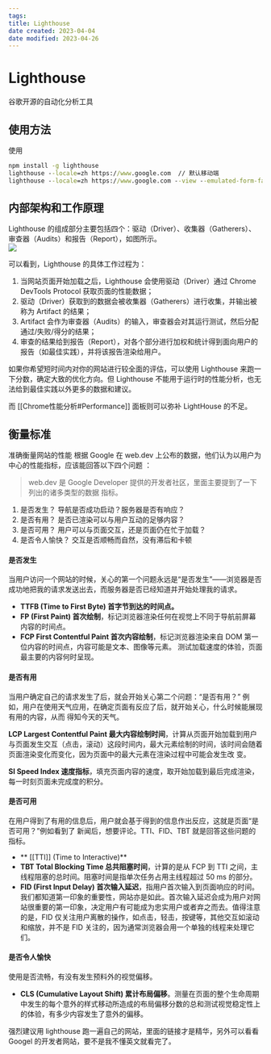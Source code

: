 ```yaml
---
tags:
title: Lighthouse
date created: 2023-04-04
date modified: 2023-04-26
---
```


# Lighthouse

谷歌开源的自动化分析工具

## 使用方法

使用

```cmd
npm install -g lighthouse
lighthouse --locale=zh https://www.google.com  // 默认移动端
lighthouse --locale=zh https://www.google.com --view --emulated-form-factor=desktop // 桌面端
```

## 内部架构和工作原理

Lighthouse 的组成部分主要包括四个：驱动（Driver）、收集器（Gatherers）、审查器（Audits）和报告（Report），如图所示。  
![](https://chelsechen-img.oss-cn-hangzhou.aliyuncs.com/20220630163832.png)

可以看到，Lighthouse 的具体工作过程为：

1. 当网站页面开始加载之后，Lighthouse 会使用驱动（Driver）通过 Chrome DevTools Protocol 获取页面的性能数据；
2. 驱动（Driver）获取到的数据会被收集器（Gatherers）进行收集，并输出被称为 Artifact 的结果；
3. Artifact 会作为审查器（Audits）的输入，审查器会对其运行测试，然后分配通过/失败/得分的结果；
4. 审查的结果给到报告（Report），对各个部分进行加权和统计得到面向用户的报告（如最佳实践），并将该报告渲染给用户。

如果你希望短时间内对你的网站进行较全面的评估，可以使用 Lighthouse 来跑一下分数，确定大致的优化方向。但 Lighthouse 不能用于运行时的性能分析，也无法给到最佳实践以外更多的数据和建议。

而 [[Chrome性能分析#Performance]] 面板则可以弥补 LightHouse 的不足。

## 衡量标准

准确衡量网站的性能 根据 Google 在 web.dev 上公布的数据，他们认为以用户为中心的性能指标，应该能回答以下四个问题 ：

> web.dev 是 Google Developer 提供的开发者社区，里面主要提到了一下列出的诸多类型的数据 指标。

1. 是否发生？ 导航是否成功启动？服务器是否有响应？
2. 是否有用？ 是否已渲染可以与用户互动的足够内容？
3. 是否可用？ 用户可以与页面交互，还是页面仍在忙于加载？
4. 是否令人愉快？ 交互是否顺畅而自然，没有滞后和卡顿

#### 是否发生

当用户访问一个网站的时候，关心的第一个问题永远是“是否发生”——浏览器是否成功地把我的请求发送出去，而服务器是否已经知道并开始处理我的请求。

- **TTFB (Time to First Byte) 首字节到达的时间点。**
- **FP (First Paint) 首次绘制**，标记浏览器渲染任何在视觉上不同于导航前屏幕内容的时间点。
- **FCP First Contentful Paint 首次内容绘制**，标记浏览器渲染来自 DOM 第一位内容的时间点，内容可能是文本、图像等元素。 测试加载速度的体验，页面最主要的内容何时呈现。

#### 是否有用

当用户确定自己的请求发生了后，就会开始关心第二个问题：“是否有用？” 例如，用户在使用天气应用，在确定页面有反应了后，就开始关心，什么时候能展现有用的内容，从而 得知今天的天气。

**LCP Largest Contentful Paint 最大内容绘制时间**，计算从页面开始加载到用户与页面发生交互（点击，滚动）这段时间内，最大元素绘制的时间，该时间会随着页面渲染变化而变化，因为页面中的最大元素在渲染过程中可能会发生改 变。

**SI Speed Index 速度指标**，填充页面内容的速度，取开始加载到最后完成渲染，每一时刻页面未完成度的积分。

#### 是否可用

在用户得到了有用的信息后，用户就会基于得到的信息作出反应，这就是页面“是否可用？”例如看到了 新闻后，想要评论。TTI、FID、TBT 就是回答这些问题的指标。

- ** [[TTI]] (Time to Interactive)**
- **TBT Total Blocking Time 总共阻塞时间**，计算的是从 FCP 到 TTI 之间，主线程阻塞的总时间。阻塞时间是指单次任务占用主线程超过 50 ms 的部分。
- **FID (First Input Delay) 首次输入延迟**，指用户首次输入到页面响应的时间。我们都知道第一印象的重要性，网站亦是如此。首次输入延迟会成为用户对网站很重要的第一印象，决定用户有可能成为忠实用户或者弃之而去。值得注意的是，FID 仅关注用户离散的操作，如点击，轻击，按键等，其他交互如滚动和缩放，并不是 FID 关注的，因为通常浏览器会用一个单独的线程来处理它们。

#### 是否令人愉快

使用是否流畅，有没有发生预料外的视觉偏移。

- **CLS (Cumulative Layout Shift) 累计布局偏移**。测量在页面的整个生命周期中发生的每个意外的样式移动所造成的布局偏移分数的总和测试视觉稳定性上的体验，有多少内容发生了意外的偏移。

强烈建议用 lighthouse 跑一遍自己的网站，里面的链接才是精华，另外可以看看 Googel 的开发者网站，要不是我不懂英文就看完了。
